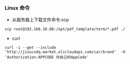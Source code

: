 ### Linux 命令

* 从服务器上下载文件命令:scp
```text
scp root@192.168.10.88:/opt/pdf_template/term/*.pdf ./
```
* curl 
```text
curl -i --get --include 'http://jisucxdq.market.alicloudapi.com/car/brand'  -H 'Authorization:APPCODE 你自己的AppCode'
```


